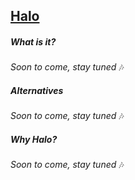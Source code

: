 ## [Halo](https://mobgen.github.io/halo-documentation/)
##### What is it?
_Soon to come, stay tuned_ 🎶

##### Alternatives
_Soon to come, stay tuned_ 🎶

##### Why Halo?
_Soon to come, stay tuned_ 🎶
